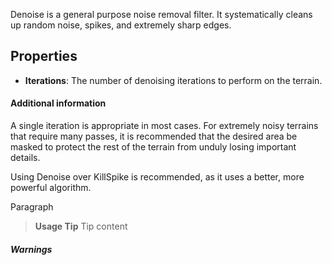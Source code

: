Denoise is a general purpose noise removal filter. It systematically cleans up random noise, spikes, and extremely sharp edges.

## Properties

- **Iterations**: The number of denoising iterations to perform on the terrain.

#### Additional information
A single iteration is appropriate in most cases. For extremely noisy terrains that require many passes, it is recommended that the desired area be masked to protect the rest of the terrain from unduly losing important details.

Using Denoise over KillSpike is recommended, as it uses a better, more powerful algorithm.

Paragraph
> **Usage Tip**
> Tip content

##### Warnings
